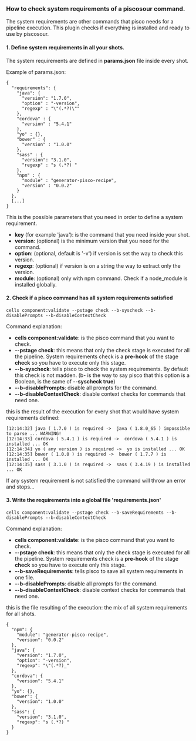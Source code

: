 ### How to check system requirements of a piscosour command.

The system requirements are other commands that pisco needs for a pipeline execution. This plugin checks if everything is installed and ready to use by piscosour.

#### 1. Define system requirements in all your shots.

The system requirements are defined in **params.json** file inside every shot.

Example of params.json:
```
{
  "requirements": {
    "java": {
      "version": "1.7.0",
      "option" : "-version",
      "regexp" : "\"(.*?)\""
    },
    "cordova" : {
      "version" : "5.4.1"
    },
    "yo" : {},
    "bower" : {
      "version" : "1.0.0"
    },
    "sass" : {
      "version": "3.1.0",
      "regexp" : "s (.*?) "
    },
    "npm" : {
      "module" : "generator-pisco-recipe",
      "version" : "0.0.2"
    }    
  },
  [...]
}
```

This is the possible parameters that you need in order to define a system requirement.

- **key** (for example 'java'): is the command that you need inside your shot.
- **version**: (optional) is the minimum version that you need for the command.
- **option**: (optional, default is '-v') if version is set the way to check this version.
- **regexp**: (optional) if version is on a string the way to extract only the version.
- **module**: (optional) only with npm command. Check if a node_module is installed globally.
 
#### 2. Check if a pisco command has all system requirements satisfied

    cells component:validate --pstage check --b-syscheck --b-disablePrompts --b-disableContextCheck
    
Command explanation:

- **cells component:validate**: is the pisco command that you want to check.
- **--pstage check**: this means that only the check stage is executed for all the pipeline. System requirements check is a **pre-hook** of the stage **check** so you have to execute only this stage.
- **--b-syscheck**: tells pisco to check the system requirements. By default this check is not madden. (b- is the way to say pisco that this option is a Boolean, is the same of **--syscheck true**)
- **--b-disablePrompts**: disable all prompts for the command.
- **--b-disableContextCheck**: disable context checks for commands that need one.

this is the result of the execution for every shot that would have system requirements defined:

```
[12:14:32] java ( 1.7.0 ) is required ->  java ( 1.8.0_65 ) impossible to parse ... WARNING!
[12:14:33] cordova ( 5.4.1 ) is required ->  cordova ( 5.4.1 ) is installed ... OK
[12:14:34] yo ( any version ) is required ->  yo is installed ... OK
[12:14:35] bower ( 1.0.0 ) is required ->  bower ( 1.7.7 ) is installed ... OK
[12:14:35] sass ( 3.1.0 ) is required ->  sass ( 3.4.19 ) is installed ... OK
```

If any system requirement is not satisfied the command will throw an error and stops...

#### 3. Write the requirements into a global file 'requirements.json'

    cells component:validate --pstage check --b-saveRequirements --b-disablePrompts --b-disableContextCheck
    
Command explanation:

- **cells component:validate**: is the pisco command that you want to check.
- **--pstage check**: this means that only the check stage is executed for all the pipeline. System requirements check is a **pre-hook** of the stage **check** so you have to execute only this stage.
- **--b-saveRequirements**: tells pisco to save all system requirements in one file.
- **--b-disablePrompts**: disable all prompts for the command. 
- **--b-disableContextCheck**: disable context checks for commands that need one.

this is the file resulting of the execution: the mix of all system requirements for all shots.

```
{
  "npm": {
    "module": "generator-pisco-recipe",
    "version": "0.0.2"
  },
  "java": {
    "version": "1.7.0",
    "option": "-version",
    "regexp": "\"(.*?)_"
  },
  "cordova": {
    "version": "5.4.1"
  },
  "yo": {},
  "bower": {
    "version": "1.0.0"
  },
  "sass": {
    "version": "3.1.0",
    "regexp": "s (.*?) "
  }
}
```
    